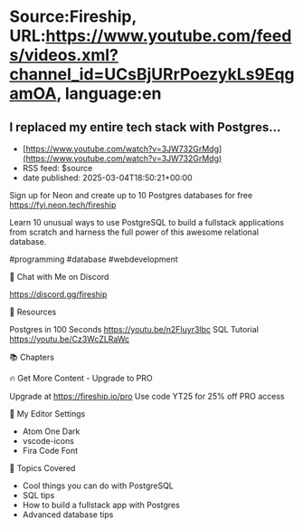 # Source:Fireship, URL:https://www.youtube.com/feeds/videos.xml?channel_id=UCsBjURrPoezykLs9EqgamOA, language:en

## I replaced my entire tech stack with Postgres...
 - [https://www.youtube.com/watch?v=3JW732GrMdg](https://www.youtube.com/watch?v=3JW732GrMdg)
 - RSS feed: $source
 - date published: 2025-03-04T18:50:21+00:00

Sign up for Neon and create up to 10 Postgres databases for free https://fyi.neon.tech/fireship

Learn 10 unusual ways to use PostgreSQL to build a fullstack applications from scratch and harness the full power of this awesome relational database. 

#programming #database #webdevelopment 

💬 Chat with Me on Discord

https://discord.gg/fireship

🔗 Resources

Postgres in 100 Seconds https://youtu.be/n2Fluyr3lbc
SQL Tutorial https://youtu.be/Cz3WcZLRaWc

📚 Chapters

🔥 Get More Content - Upgrade to PRO

Upgrade at https://fireship.io/pro
Use code YT25 for 25% off PRO access 

🎨 My Editor Settings

- Atom One Dark 
- vscode-icons
- Fira Code Font

🔖 Topics Covered

- Cool things you can do with PostgreSQL
- SQL tips
- How to build a fullstack app with Postgres
- Advanced database tips


